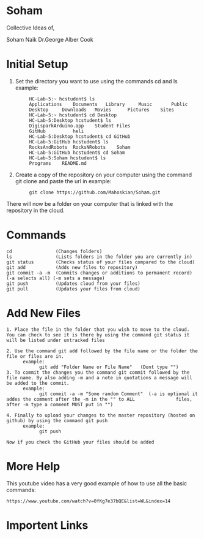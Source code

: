 Soham
=====

Collective Ideas of,


Soham Naik
Dr.George Alber Cook


Initial Setup
============
1. Set the directory you want to use using the commands cd and ls
      example:
            
            HC-Lab-5:~ hcstudent$ ls
            Applications	Documents	Library		Music		Public
            Desktop		Downloads	Movies		Pictures	Sites
            HC-Lab-5:~ hcstudent$ cd Desktop
            HC-Lab-5:Desktop hcstudent$ ls
            DigisparkArduino.app	Student Files
            GitHub			heli
            HC-Lab-5:Desktop hcstudent$ cd GitHub
            HC-Lab-5:GitHub hcstudent$ ls
            RocksAndRobots	RocksNRobots	Soham
            HC-Lab-5:GitHub hcstudent$ cd Soham
            HC-Lab-5:Soham hcstudent$ ls
            Programs	README.md 
            
2. Create a copy of the repository on your computer using the command git clone and paste the url in 
      example:
            
            git clone https://github.com/Mahoskian/Soham.git
            
There will now be a folder on your computer that is linked with the repository in the cloud.


Commands
========
```
cd                (Changes folders)
ls                (Lists folders in the folder you are currently in)
git status        (Checks status of your files compared to the cloud)
git add           (Adds new files to repository)
git commit -a -m  (Commits changes or additions to permanent record)  (-a selects all) (-m sets a message)
git push          (Updates cloud from your files)
git pull          (Updates your files from cloud)
```

Add New Files
============
```
1. Place the file in the folder that you wish to move to the cloud. You can check to see it is there by using the command git status it will be listed under untracked files

2. Use the command git add followed by the file name or the folder the file or files are in.
      example:
            git add "Folder Name or File Name"   (Dont type "")
3. To commit the changes you the command git commit followed by the file name. By also adding -m and a note in quotations a message will be added to the commit.
      example:
            git commit -a -m "Some random Comment"  (-a is optional it addes the comment after the -m in the "" to ALL               files, after -m type a comment MUST put in "") 

4. Finally to upload your changes to the master repository (hosted on github) by using the command git push
      example:
            git push

Now if you check the GitHub your files should be added
```
More Help
=========

This youtube video has a very good example of how to use all the basic commands: 
```
https://www.youtube.com/watch?v=0fKg7e37bQE&list=WL&index=14
```

Importent Links
=========
